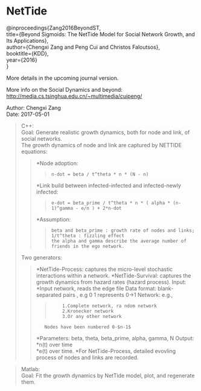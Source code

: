# NetTide

@inproceedings{Zang2016BeyondST,<br>
  title={Beyond Sigmoids: The NetTide Model for Social Network Growth, and Its Applications},<br>
 author={Chengxi Zang and Peng Cui and Christos Faloutsos},<br>
  booktitle={KDD},<br>
 year={2016}<br>
}<br>

More details in the upcoming journal version.<br>

More info on the Social Dynamics and beyond: http://media.cs.tsinghua.edu.cn/~multimedia/cuipeng/  <br>

Author: Chengxi Zang<br>
Date: 2017-05-01<br>

>C++: <br>
>Goal: Generate realistic growth dynamics, both for node and link, of social networks.<br>
>The growth dynamics of node and link are captured by NETTIDE equations:<br>
>>	*Node adoption:<br>
>>>		n-dot = beta / t^theta * n * (N - n) 
>>	*Link build between infected-infected and infected-newly infected:
>>>		e-dot = beta_prime / t^theta * n * ( alpha * (n-1)^gamma - e/n ) + 2*n-dot 
>>	*Assumption: <br>
>>>		beta and beta_prime : growth rate of nodes and links; 
>>>		1/t^theta : fizzling effect 
>>>		the alpha and gamma describe the average number of friends in the ego network.
>Two generators:<br>
>>	*NetTide-Process: captures the micro-level stochastic interactions within a network. 
>>	*NetTide-Survival: captures the growth dynamics from hazard rates (hazard process).
>Input:<br> 
>>	*Input network, reads the edge file 
>>	  Data format: blank-separated pairs , e.g 0 1 represents 0->1 
>>		Network: e.g., 
>>>			1.Complete network, ra ndom network 
>>>			2.Kronecker network 
>>>			3.Or any other network 
>>        Nodes have been numbered 0-$n-1$ 
>>	*Parameters: beta, theta, beta_prime, alpha, gamma, N 
>Output: <br>
>>  *n(t) over time  
>>	*e(t) over time. 
>>	*For NetTide-Process, detailed evovling process of nodes and links are recorded. 

>Matlab: <br>
>Goal: Fit the growth dynamics by NetTide model, plot, and regenerate them. <br>

